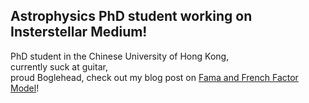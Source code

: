 ## Astrophysics PhD student working on Insterstellar Medium!  
PhD student in the Chinese University of Hong Kong,  
currently suck at guitar,  
proud Boglehead, check out my blog post on [Fama and French Factor Model]([https://website-name.com](https://rickysa007.github.io/FF-Factors/))!
